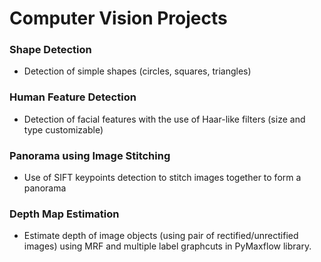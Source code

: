 # Computer Vision Projects

### Shape Detection
- Detection of simple shapes (circles, squares, triangles)

### Human Feature Detection
- Detection of facial features with the use of Haar-like filters (size and type customizable)

### Panorama using Image Stitching
- Use of SIFT keypoints detection to stitch images together to form a panorama

### Depth Map Estimation
- Estimate depth of image objects (using pair of rectified/unrectified images) using MRF and multiple label graphcuts in PyMaxflow library.
